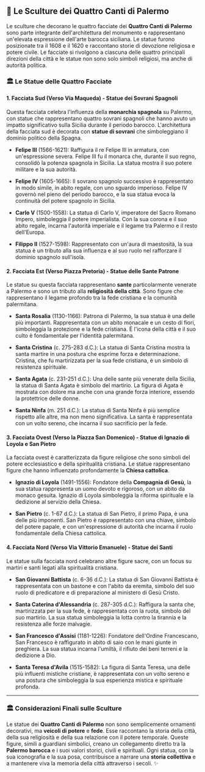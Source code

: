 ## 🗿 **Le Sculture dei Quattro Canti di Palermo**

Le sculture che decorano le quattro facciate dei **Quattro Canti di Palermo** sono parte integrante dell'architettura del monumento e rappresentano un'elevata espressione dell'arte barocca siciliana. Le statue furono posizionate tra il 1608 e il 1620 e raccontano storie di devozione religiosa e potere civile. Le facciate si rivolgono a ciascuna delle quattro principali direzioni della città e le statue non sono solo simboli religiosi, ma anche di autorità politica.

### 🏛️ **Le Statue delle Quattro Facciate**

#### **1. Facciata Sud (Verso Via Maqueda) - Statue dei Sovrani Spagnoli**
Questa facciata celebra l'influenza della **monarchia spagnola** su Palermo, con statue che rappresentano quattro sovrani spagnoli che hanno avuto un impatto significativo sulla Sicilia durante il periodo barocco. L'architettura della facciata sud è decorata con **statue di sovrani** che simboleggiano il dominio politico della Spagna.

- **Felipe III** (1566-1621): Raffigura il re Felipe III in armatura, con un'espressione severa. Felipe III fu il monarca che, durante il suo regno, consolidò la potenza spagnola in Sicilia. La statua mostra il suo potere militare e la sua autorità.
  
- **Felipe IV** (1605-1665): Il sovrano spagnolo successivo è rappresentato in modo simile, in abito regale, con uno sguardo imperioso. Felipe IV governò nel pieno del periodo barocco, e la sua statua evoca la continuità del potere spagnolo in Sicilia.

- **Carlo V** (1500-1558): La statua di Carlo V, imperatore del Sacro Romano Impero, simboleggia il potere imperialista. Con la sua corona e il suo abito regale, incarna l'autorità imperiale e il legame tra Palermo e il resto dell'Europa.

- **Filippo II** (1527-1598): Rappresentato con un'aura di maestosità, la sua statua è un tributo alla sua influenza e al suo ruolo nel rafforzare il dominio spagnolo sull'isola.

#### **2. Facciata Est (Verso Piazza Pretoria) - Statue delle Sante Patrone**
Le statue su questa facciata rappresentano **sante** particolarmente venerate a Palermo e sono un tributo alla **religiosità della città**. Sono figure che rappresentano il legame profondo tra la fede cristiana e la comunità palermitana.

- **Santa Rosalia** (1130-1166): Patrona di Palermo, la sua statua è una delle più importanti. Rappresentata con un abito monacale e un cesto di fiori, simboleggia la protezione e la fede cristiana. È l'icona della città e il suo culto è fondamentale per l'identità palermitana.

- **Santa Cristina** (c. 275-283 d.C.): La statua di Santa Cristina mostra la santa martire in una postura che esprime forza e determinazione. Cristina, che fu martirizzata per la sua fede cristiana, è un simbolo di resistenza spirituale.

- **Santa Agata** (c. 231-251 d.C.): Una delle sante più venerate della Sicilia, la statua di Santa Agata è simbolo del martirio. La figura di Agata è mostrata con dolore ma anche con una grande forza interiore, essendo la protettrice delle donne.

- **Santa Ninfa** (m. 251 d.C.): La statua di Santa Ninfa è più semplice rispetto alle altre, ma non meno significativa. La santa è rappresentata con un volto sereno, che incarna il suo sacrificio per la fede.

#### **3. Facciata Ovest (Verso la Piazza San Domenico) - Statue di Ignazio di Loyola e San Pietro**
La facciata ovest è caratterizzata da figure religiose che sono simboli del potere ecclesiastico e della spiritualità cristiana. Le statue rappresentano figure che hanno influenzato profondamente la **Chiesa cattolica**.

- **Ignazio di Loyola** (1491-1556): Fondatore della **Compagnia di Gesù**, la sua statua rappresenta un uomo devoto e rigoroso, con un abito da monaco gesuita. Ignazio di Loyola simboleggia la riforma spirituale e la dedizione al servizio della Chiesa.

- **San Pietro** (c. 1-67 d.C.): La statua di San Pietro, il primo Papa, è una delle più imponenti. San Pietro è rappresentato con una chiave, simbolo del potere papale, e con un'espressione di autorità che incarna il ruolo fondamentale della Chiesa cattolica.

#### **4. Facciata Nord (Verso Via Vittorio Emanuele) - Statue dei Santi**
Le statue sulla facciata nord celebrano altre figure sacre, con un focus su martiri e santi legati alla spiritualità cristiana.

- **San Giovanni Battista** (c. 6-36 d.C.): La statua di San Giovanni Battista è rappresentata con un bastone e con l'abito da eremita, simbolo del suo ruolo di predicatore e di preparazione al ministero di Gesù Cristo.

- **Santa Caterina d'Alessandria** (c. 287-305 d.C.): Raffigura la santa che, martirizzata per la sua fede, è rappresentata con la ruota, simbolo del suo martirio. La sua statua simboleggia la lotta contro la tirannia e la resistenza alle forze malvagie.

- **San Francesco d'Assisi** (1181-1226): Fondatore dell'Ordine Francescano, San Francesco è raffigurato in abito di saio con le mani giunte in preghiera. La sua statua incarna l'umiltà, il rifiuto dei beni terreni e la dedizione a Dio.

- **Santa Teresa d'Avila** (1515-1582): La figura di Santa Teresa, una delle più influenti mistiche cristiane, è rappresentata con un volto sereno e una postura che simboleggia la sua esperienza mistica e spirituale profonda.

---

### 🏛️ **Considerazioni Finali sulle Sculture**

Le statue dei **Quattro Canti di Palermo** non sono semplicemente ornamenti decorativi, ma **veicoli di potere** e **fede**. Esse raccontano la storia della città, della sua religiosità e della sua relazione con il potere temporale. Queste figure, simili a guardiani simbolici, creano un collegamento diretto tra la **Palermo barocca** e i suoi valori storici, civili e spirituali. Ogni statua, con la sua iconografia e la sua posa, contribuisce a narrare una **storia collettiva** e a mantenere viva la memoria della città attraverso i secoli. ✨
